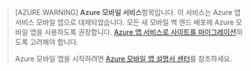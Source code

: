 
>[AZURE.WARNING] **Azure 모바일 서비스**항목입니다. 이 서비스는 Azure 앱 서비스 모바일 앱으로 대체되었습니다. 모든 새 모바일 백 엔드 배포에 Azure 모바일 앱을 사용하도록 권장합니다. [Azure 앱 서비스로 사이트를 마이그레이션](../articles/app-service-mobile/app-service-mobile-migrating-from-mobile-services.md)하도록 고려해야 합니다.
>
> Azure 모바일 앱을 시작하려면 [Azure 모바일 앱 설명서 센터](/documentation/learning-paths/appservice-mobileapps/)를 참조하세요.

<!-----HONumber=AcomDC_0309_2016-->